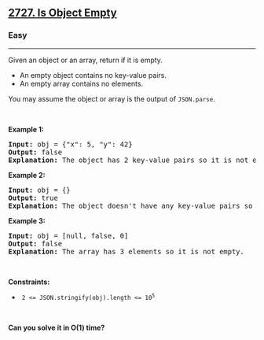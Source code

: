 <h2><a href="https://leetcode.com/problems/is-object-empty/">2727. Is Object Empty</a></h2><h3>Easy</h3><hr><div><p>Given an object or an array, return if it is empty.</p>

<ul>
	<li>An empty object contains no key-value pairs.</li>
	<li>An empty array contains no elements.</li>
</ul>

<p>You may assume the object or array is the output of&nbsp;<code>JSON.parse</code>.</p>

<p>&nbsp;</p>
<p><strong class="example">Example 1:</strong></p>

<pre><strong>Input:</strong> obj = {"x": 5, "y": 42}
<strong>Output:</strong> false
<strong>Explanation:</strong> The object has 2 key-value pairs so it is not empty.
</pre>

<p><strong class="example">Example 2:</strong></p>

<pre><strong>Input:</strong> obj = {}
<strong>Output:</strong> true
<strong>Explanation:</strong> The object doesn't have any key-value pairs so it is empty.
</pre>

<p><strong class="example">Example 3:</strong></p>

<pre><strong>Input:</strong> obj = [null, false, 0]
<strong>Output:</strong> false
<strong>Explanation:</strong> The array has 3 elements so it is not empty.
</pre>

<p>&nbsp;</p>
<p><strong>Constraints:</strong></p>

<ul>
	<li>&nbsp;<code>2 &lt;= JSON.stringify(obj).length &lt;= 10<sup>5</sup></code></li>
</ul>

<p>&nbsp;</p>
<strong>Can you solve it in O(1) time?</strong></div>